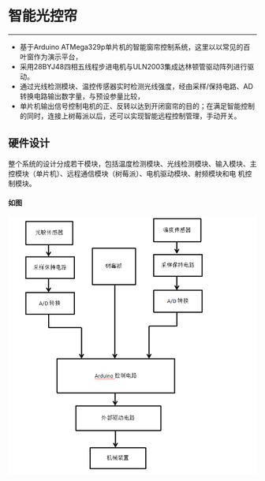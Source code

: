 # 智能光控帘
--------
- 基于Arduino ATMega329p单片机的智能窗帘控制系统，这里以以常见的百叶窗作为演示平台，
- 采用28BYJ48四相五线程步进电机与ULN2003集成达林顿管驱动阵列进行驱动。
- 通过光线检测模块、温控传感器实时检测光线强度，经由采样/保持电路、AD 转换电路输出数字量，与预设参量比较，
- 单片机输出信号控制电机的正、反转以达到开闭窗帘的目的；在满足智能控制的同时，连接上树莓派以后，还可以实现智能远程控制管理，手动开关。

## 硬件设计
整个系统的设计分成若干模块，包括温度检测模块、光线检测模块、输入模块、主控模块（单片机）、远程通信模块（树莓派）、电机驱动模块、射频模块和电 机控制模块。
#### 如图
![Image text](https://github.com/qiyuebuku/img-folder/blob/master/Intelligent-light-controlled-curtain/%E6%89%B9%E6%B3%A8%202019-05-17%20171040.png)
